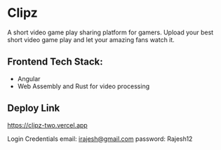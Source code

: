 # Clipz

A short video game play sharing platform for gamers. Upload your best short video game play and let your amazing fans watch it.

## Frontend Tech Stack: 
- Angular
- Web Assembly and Rust for video processing

## Deploy Link
https://clipz-two.vercel.app

Login Credentials
email: irajesh@gmail.com
password: Rajesh12
